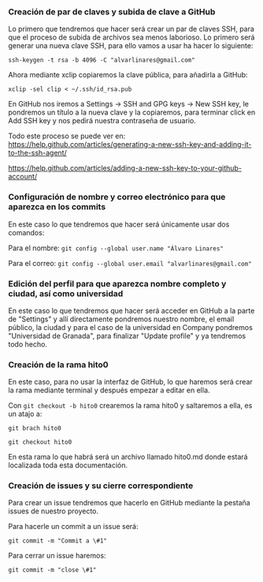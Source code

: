 ### Creación de par de claves y subida de clave a GitHub

Lo primero que tendremos que hacer será crear un par de claves SSH, para que el proceso de subida de archivos sea menos laborioso.
Lo primero será generar una nueva clave SSH, para ello vamos a usar ha hacer lo siguiente:

`ssh-keygen -t rsa -b 4096 -C "alvarlinares@gmail.com"`

Ahora mediante xclip copiaremos la clave pública, para añadirla a GitHub:

`xclip -sel clip < ~/.ssh/id_rsa.pub`

En GitHub nos iremos a Settings -> SSH and GPG keys -> New SSH key, le pondremos un título a la nueva clave y la copiaremos, para terminar click en Add SSH key y nos pedirá nuestra contraseña de usuario.

Todo este proceso se puede ver en:
https://help.github.com/articles/generating-a-new-ssh-key-and-adding-it-to-the-ssh-agent/

https://help.github.com/articles/adding-a-new-ssh-key-to-your-github-account/


### Configuración de nombre y correo electrónico para que aparezca en los commits

En este caso lo que tendremos que hacer será únicamente usar dos comandos:

Para el nombre: `git config --global user.name "Álvaro Linares"`

Para el correo: `git config --global user.email "alvarlinares@gmail.com"`

### Edición del perfil para que aparezca nombre completo y ciudad, así como universidad

En este caso lo que tendremos que hacer será acceder en GitHub a la parte de "Settings" y allí directamente pondremos nuestro nombre, el email público, la ciudad y para el caso de la universidad en Company pondremos "Universidad de Granada", para finalizar "Update profile" y ya tendremos todo hecho.

### Creación de la rama hito0

En este caso, para no usar la interfaz de GitHub, lo que haremos será crear la rama mediante terminal y después empezar a editar en ella.

Con `git checkout -b hito0` crearemos la rama hito0 y saltaremos a ella, es un atajo a:
~~~
git brach hito0

git checkout hito0
~~~
En esta rama lo que habrá será un archivo llamado hito0.md donde estará localizada toda esta documentación.

### Creación de issues y su cierre correspondiente

Para crear un issue tendremos que hacerlo en GitHub mediante la pestaña issues de nuestro proyecto.

Para hacerle un commit a un issue será:

`git commit -m "Commit a \#1"`

Para cerrar un issue haremos:

`git commit -m "close \#1"`
